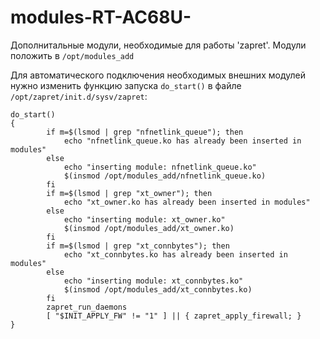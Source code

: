 # modules-RT-AC68U-
Дополнитальные модули, необходимые для работы 'zapret'. 
 Модули положить в `/opt/modules_add`

Для автоматического подключения необходимых внешних модулей нужно изменить функцию запуска `do_start()` в файле `/opt/zapret/init.d/sysv/zapret`:
```
do_start()
{
        if m=$(lsmod | grep "nfnetlink_queue"); then
            echo "nfnetlink_queue.ko has already been inserted in modules"
        else
            echo "inserting module: nfnetlink_queue.ko"
            $(insmod /opt/modules_add/nfnetlink_queue.ko)
        fi
        if m=$(lsmod | grep "xt_owner"); then
            echo "xt_owner.ko has already been inserted in modules"
        else
            echo "inserting module: xt_owner.ko"
            $(insmod /opt/modules_add/xt_owner.ko)
        fi
        if m=$(lsmod | grep "xt_connbytes"); then
            echo "xt_connbytes.ko has already been inserted in modules"
        else
            echo "inserting module: xt_connbytes.ko"
            $(insmod /opt/modules_add/xt_connbytes.ko)
        fi
        zapret_run_daemons
        [ "$INIT_APPLY_FW" != "1" ] || { zapret_apply_firewall; }
}
```

